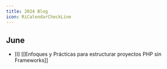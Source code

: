 ```yaml
---
title: 2024 Blog
icon: RiCalendarCheckLine
---
```

## June
- [I] [[Enfoques y Prácticas para estructurar proyectos PHP sin Frameworks]]